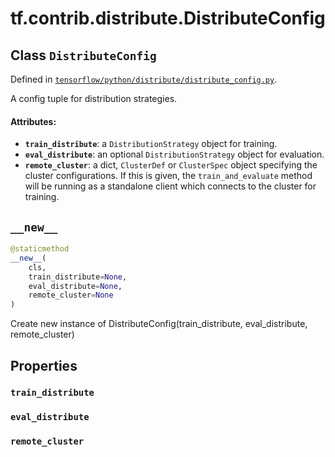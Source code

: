 <div itemscope itemtype="http://developers.google.com/ReferenceObject">
<meta itemprop="name" content="tf.contrib.distribute.DistributeConfig" />
<meta itemprop="path" content="Stable" />
<meta itemprop="property" content="train_distribute"/>
<meta itemprop="property" content="eval_distribute"/>
<meta itemprop="property" content="remote_cluster"/>
<meta itemprop="property" content="__new__"/>
</div>

# tf.contrib.distribute.DistributeConfig

## Class `DistributeConfig`





Defined in [`tensorflow/python/distribute/distribute_config.py`](/code/stable/tensorflow/python/distribute/distribute_config.py).

A config tuple for distribution strategies.

#### Attributes:

* <b>`train_distribute`</b>: a `DistributionStrategy` object for training.
* <b>`eval_distribute`</b>: an optional `DistributionStrategy` object for
    evaluation.
* <b>`remote_cluster`</b>: a dict, `ClusterDef` or `ClusterSpec` object specifying
    the cluster configurations. If this is given, the `train_and_evaluate`
    method will be running as a standalone client which connects to the
    cluster for training.

<h2 id="__new__"><code>__new__</code></h2>

``` python
@staticmethod
__new__(
    cls,
    train_distribute=None,
    eval_distribute=None,
    remote_cluster=None
)
```

Create new instance of DistributeConfig(train_distribute, eval_distribute, remote_cluster)



## Properties

<h3 id="train_distribute"><code>train_distribute</code></h3>



<h3 id="eval_distribute"><code>eval_distribute</code></h3>



<h3 id="remote_cluster"><code>remote_cluster</code></h3>





